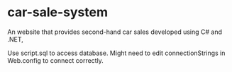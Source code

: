 # car-sale-system
An website that provides second-hand car sales developed using C# and .NET, 

Use script.sql to access database.
Might need to edit connectionStrings in Web.config to connect correctly.
